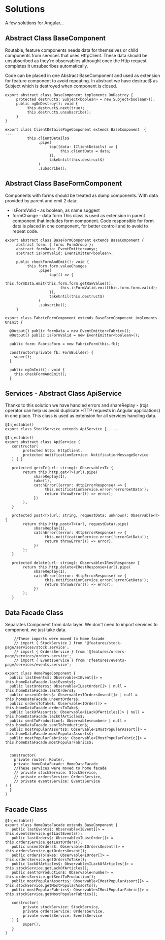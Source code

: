 # Solutions

A few solutions for Angular...

## Abstract Class BaseComponent

Routable, feature components needs data for themselves or child components from services that uses HttpClient. 
These data should be unsubscribed as they're observables althought once the Http request completes it unsubscribes automatically.

Code can be placed in one Abstract BaseComponent and used as extension for feature component 
to avoid repeating. In abstract we have destruct$ as Subject which is destroyed when component is closed.
```
export abstract class BaseComponent implements OnDestroy {
     protected destruct$: Subject<boolean> = new Subject<boolean>();
     public ngOnDestroy(): void {
          this.destruct$.next(true);
          this.destruct$.unsubscribe();
     }
}

export class ClientDetailsPageComponent extends BaseComponent  {
....
          this.clientDetails$
               .pipe(
                    tap((data: IClientDetails) => {
                         this.clientData = data;
                    }),
                    takeUntil(this.destruct$)
               )
               .subscribe();
```
			   
## Abstract Class BaseFormComponent

Components with forms should be treated as dump components. With data provided by parent and emit 2 data:
 - isFormValid - as boolean, as name suggest
 - formChange - data form
This class is used as extension in parent component that includes form component.
Code responsible for form data is placed in one component, for better controll and to avoid to repeat code. 
```
export abstract class BaseFormComponent extends BaseComponent {
     abstract form: { form: FormGroup };
     abstract formData: EventEmitter<any>;
     abstract isFormValid: EventEmitter<boolean>;
     
     public checkFormAndEmit(): void {
          this.form.form.valueChanges
               .pipe(
                    tap(() => {
                         this.formData.emit(this.form.form.getRawValue());
                         this.isFormValid.emit(this.form.form.valid);
                    }),
                    takeUntil(this.destruct$)
               )
               .subscribe();
     }
	 
export class FabricFormComponent extends BaseFormComponent implements OnInit {

  @Output() public formData = new EventEmitter<Fabric>();
  @Output() public isFormValid = new EventEmitter<boolean>();

  public form: FabricForm = new FabricForm(this.fb);

  constructor(private fb: FormBuilder) {
    super();
  }

  public ngOnInit(): void {
    this.checkFormAndEmit();
  }
```
## Services - Abstract Class ApiService
  
  Thanks to this solution we have handled errors and shareReplay - 
  (rxjs operator can help us avoid duplicate HTTP requests in Angular applications)
  in one place. This class is used as extension for all services handling data. 
  ```
  @Injectable()
  export class StockService extends ApiService {.....

  @Injectable()
  export abstract class ApiService {
     constructor(
          protected http: HttpClient,
          protected notificationService: NotificationMessageService
     ) { }

     protected get<T>(url: string): Observable<T> {
          return this.http.get<T>(url).pipe(
               shareReplay(1),
               take(1),
               catchError((error: HttpErrorResponse) => {
                    this.notificationService.error('errorGetData');
                    return throwError(() => error);
               })
          );
     }

     protected post<T>(url: string, requestData: unknown): Observable<T> {
          return this.http.post<T>(url, requestData).pipe(
               shareReplay(1),
               catchError((error: HttpErrorResponse) => {
                    this.notificationService.error('errorGetData');
                    return throwError(() => error);
               })
          );
     }

     protected delete(url: string): Observable<IRestResponse> {
          return this.http.delete<IRestResponse>(url).pipe(
               shareReplay(1),
               catchError((error: HttpErrorResponse) => {
                    this.notificationService.error('errorGetData');
                    return throwError(() => error);
               })
          );
     }
```

 ## Data Facade Class
 Separates Component from data layer.
 We don't need to import services to component, we just take data.
 
```	 
    //These imports were moved to home facade
    // import { StockService } from '@features/stock-page/services/stock.service';
    // import { OrdersService } from '@features/orders-page/services/orders.service';
    // import { EventsService } from '@features/events-page/services/events.service';
 
export class HomePageComponent {
  public lastEvents$: Observable<IEvent[]> = this.homeDataFacade.lastEvents$;
  public lastOrders$: Observable<ILastOrder[]> | null =     this.homeDataFacade.lastOrders$;
  public unsentOrders$: Observable<IOrdersUnsent[]> | null =     this.homeDataFacade.unsentOrders$;
  public ordersToTake$: Observable<IOrder[]> =    this.homeDataFacade.ordersToTake$;
  public lackOfAssorts$: Observable<ILackOfArticles[]> | null =     this.homeDataFacade.lackOfArticles$;
  public sentToProduction$: Observable<number> | null =     this.homeDataFacade.sentToProduction$;
  public mostPopularAssorts$: Observable<IMostPopularAssort[]> =     this.homeDataFacade.mostPopularAssorts$;
  public mostPopularFabrics$: Observable<IMostPopularFabric[]> =     this.homeDataFacade.mostPopularFabrics$;


  constructor(
    private router: Router,
    private homeDataFacade: HomeDataFacade 
    //These services were moved to home facade 
    // private stockService: StockService,
    // private ordersService: OrdersService,
    // private eventsService: EventsService
) {
  }
}
```
  ## Facade Class  
  ```
  @Injectable()
export class HomeDataFacade extends BaseComponent {
     public lastEvents$: Observable<IEvent[]> = this.eventsService.getLastEvents();
     public lastOrders$: Observable<ILastOrder[]> = this.ordersService.getLastOrders();
     public unsentOrders$: Observable<IOrdersUnsent[]> = this.ordersService.getOrdersUnsent();
     public ordersToTake$: Observable<IOrder[]> = this.ordersService.getOrdersToTake();
     public lackOfArticles$: Observable<ILackOfArticles[]> = this.stockService.getLackOfArticles();
     public sentToProduction$: Observable<number> = this.ordersService.getSentToProduction();
     public mostPopularAssorts$: Observable<IMostPopularAssort[]> = this.stockService.getMostPopularAssorts();
     public mostPopularFabrics$: Observable<IMostPopularFabric[]> = this.stockService.getMostPopularFabrics();

     constructor(
          private stockService: StockService,
          private ordersService: OrdersService,
          private eventsService: EventsService
     ) {
          super();
     }
}

